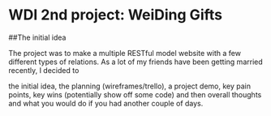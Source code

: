 # WDI 2nd project: WeiDing Gifts


##The initial idea

The project was to make a multiple RESTful model website with a few different types of relations. As a lot of my friends have been getting married recently, I decided to 

the initial idea, the planning (wireframes/trello), a project demo, key pain points, key wins (potentially show off some code) and then overall thoughts and what you would do if you had another couple of days.

